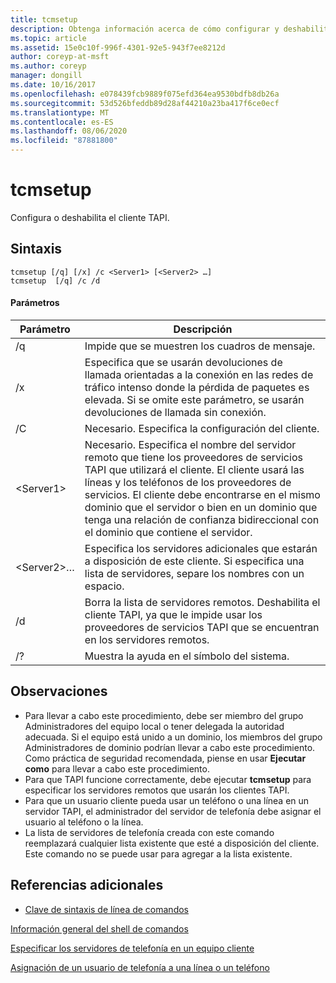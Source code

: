```yaml
---
title: tcmsetup
description: Obtenga información acerca de cómo configurar y deshabilitar el cliente TAPI.
ms.topic: article
ms.assetid: 15e0c10f-996f-4301-92e5-943f7ee8212d
author: coreyp-at-msft
ms.author: coreyp
manager: dongill
ms.date: 10/16/2017
ms.openlocfilehash: e078439fcb9889f075efd364ea9530bdfb8db26a
ms.sourcegitcommit: 53d526bfeddb89d28af44210a23ba417f6ce0ecf
ms.translationtype: MT
ms.contentlocale: es-ES
ms.lasthandoff: 08/06/2020
ms.locfileid: "87881800"
---
```

# <a name="tcmsetup"></a>tcmsetup



Configura o deshabilita el cliente TAPI.

## <a name="syntax"></a>Sintaxis

```
tcmsetup [/q] [/x] /c <Server1> [<Server2> …]
tcmsetup  [/q] /c /d
```

#### <a name="parameters"></a>Parámetros

|Parámetro|Descripción|
|---------|-----------|
|/q|Impide que se muestren los cuadros de mensaje.|
|/x|Especifica que se usarán devoluciones de llamada orientadas a la conexión en las redes de tráfico intenso donde la pérdida de paquetes es elevada. Si se omite este parámetro, se usarán devoluciones de llamada sin conexión.|
|/C|Necesario. Especifica la configuración del cliente.|
|\<Server1>|Necesario. Especifica el nombre del servidor remoto que tiene los proveedores de servicios TAPI que utilizará el cliente. El cliente usará las líneas y los teléfonos de los proveedores de servicios. El cliente debe encontrarse en el mismo dominio que el servidor o bien en un dominio que tenga una relación de confianza bidireccional con el dominio que contiene el servidor.|
|\<Server2>…|Especifica los servidores adicionales que estarán a disposición de este cliente. Si especifica una lista de servidores, separe los nombres con un espacio.|
|/d|Borra la lista de servidores remotos. Deshabilita el cliente TAPI, ya que le impide usar los proveedores de servicios TAPI que se encuentran en los servidores remotos.|
|/?|Muestra la ayuda en el símbolo del sistema.|

## <a name="remarks"></a>Observaciones

-   Para llevar a cabo este procedimiento, debe ser miembro del grupo Administradores del equipo local o tener delegada la autoridad adecuada. Si el equipo está unido a un dominio, los miembros del grupo Administradores de dominio podrían llevar a cabo este procedimiento. Como práctica de seguridad recomendada, piense en usar **Ejecutar como** para llevar a cabo este procedimiento.
-   Para que TAPI funcione correctamente, debe ejecutar **tcmsetup** para especificar los servidores remotos que usarán los clientes TAPI.
-   Para que un usuario cliente pueda usar un teléfono o una línea en un servidor TAPI, el administrador del servidor de telefonía debe asignar el usuario al teléfono o la línea.
-   La lista de servidores de telefonía creada con este comando reemplazará cualquier lista existente que esté a disposición del cliente. Este comando no se puede usar para agregar a la lista existente.

## <a name="additional-references"></a>Referencias adicionales

- [Clave de sintaxis de línea de comandos](command-line-syntax-key.md)

[Información general del shell de comandos](/previous-versions/windows/it-pro/windows-server-2003/cc737438(v=ws.10))

[Especificar los servidores de telefonía en un equipo cliente](/previous-versions/windows/it-pro/windows-server-2003/cc759226(v=ws.10))

[Asignación de un usuario de telefonía a una línea o un teléfono](/previous-versions/windows/it-pro/windows-server-2003/cc736875(v=ws.10))

